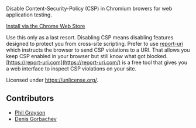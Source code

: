 Disable Content-Security-Policy (CSP) in Chromium browers for web application testing.

[Install via the Chrome Web Store](https://chrome.google.com/webstore/detail/disable-content-security/ieelmcmcagommplceebfedjlakkhpden)

Use this only as a last resort. Disabling CSP means disabling features designed to protect you from cross-site scripting. Prefer to use [report-uri](https://developers.google.com/web/fundamentals/security/csp/#reporting) which instructs the browser to send CSP violations to a URI. That allows you keep CSP enabled in your browser but still know what got blocked. [https://report-uri.com](https://report-uri.com/) is a free tool that gives you a web interface to inspect CSP violations on your site.

Licensed under https://unlicense.org/.


## Contributors

* [Phil Grayson](https://github.com/PhilGrayson)
* [Denis Gorbachev](https://github.com/DenisGorbachev)
